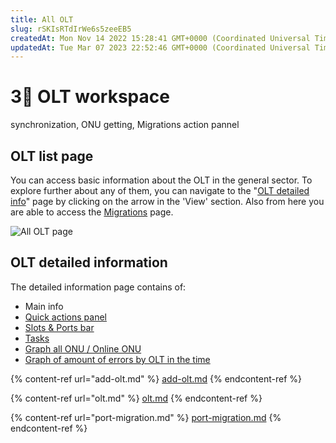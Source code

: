 ```yaml
---
title: All OLT
slug: rSKIsRTdIrWe6s5zeeEB5
createdAt: Mon Nov 14 2022 15:28:41 GMT+0000 (Coordinated Universal Time)
updatedAt: Tue Mar 07 2023 22:52:46 GMT+0000 (Coordinated Universal Time)
---
```


# 3⃣ OLT workspace

&#x20;synchronization, ONU getting, Migrations action pannel

## OLT list page

You can access basic information about the OLT in the general sector. To explore further about any of them, you can navigate to the "[OLT detailed info](./#olt-detailed-information)" page by clicking on the arrow in the 'View' section. Also from here you are able to access the [Migrations](port-migration.md) page.

![All OLT page](../.gitbook/assets/f-JGpkb18pZOm6d2Y9WPt\_image.png)

## OLT detailed information

The detailed information page contains of:

* Main info
* [Quick actions panel](./#quick-actions-bar)&#x20;
* [Slots & Ports bar](./#slots-and-ports)
* [Tasks](./#tasks)
* [Graph all ONU / Online ONU](./#graph-all-onu-online-onu)
* [Graph of amount of errors by OLT in the time](./#amount-of-errors-by-olt-in-the-time-graph)

{% content-ref url="add-olt.md" %}
[add-olt.md](add-olt.md)
{% endcontent-ref %}

{% content-ref url="olt.md" %}
[olt.md](olt.md)
{% endcontent-ref %}

{% content-ref url="port-migration.md" %}
[port-migration.md](port-migration.md)
{% endcontent-ref %}
